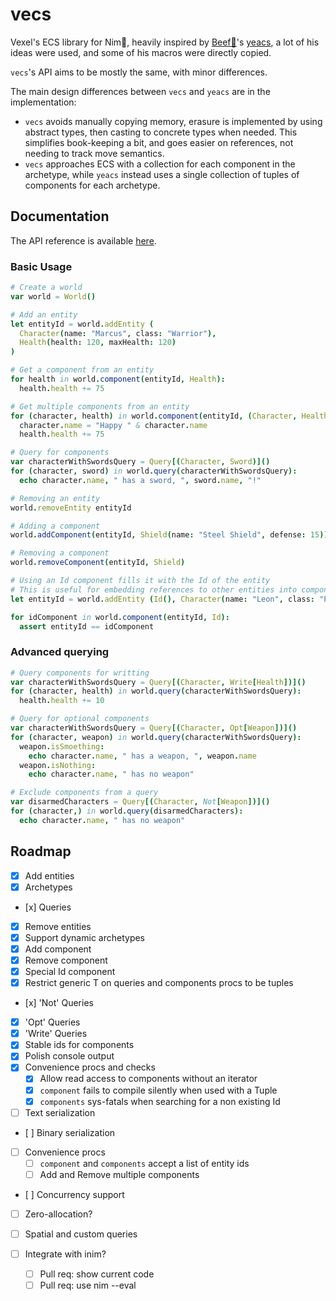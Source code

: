 # vecs

Vexel's ECS library for Nim👑, heavily inspired by [Beef🥩](https://github.com/beef331)'s [yeacs](https://github.com/beef331/nimtrest/blob/master/yeacs.nim), a lot of his ideas were used, and some of his macros were directly copied.

`vecs`'s API aims to be mostly the same, with minor differences.

The main design differences between `vecs` and `yeacs` are in the implementation:
- `vecs` avoids manually copying memory, erasure is implemented by using abstract types, then casting to concrete types when needed. This simplifies book-keeping a bit, and goes easier on references, not needing to track move semantics.
- `vecs` approaches ECS with a collection for each component in the archetype, while `yeacs` instead uses a single collection of tuples of components for each archetype.


## Documentation
The API reference is available [here](https://rowdaboat.github.io/vecs/).


### Basic Usage
```nim
# Create a world
var world = World()
```
```nim
# Add an entity
let entityId = world.addEntity (
  Character(name: "Marcus", class: "Warrior"),
  Health(health: 120, maxHealth: 120)
)
```
```nim
# Get a component from an entity
for health in world.component(entityId, Health):
  health.health += 75
```
```nim
# Get multiple components from an entity
for (character, health) in world.component(entityId, (Character, Health)):
  character.name = "Happy " & character.name
  health.health += 75
```
```nim
# Query for components
var characterWithSwordsQuery = Query[(Character, Sword)]()
for (character, sword) in world.query(characterWithSwordsQuery):
  echo character.name, " has a sword, ", sword.name, "!"
```
```nim
# Removing an entity
world.removeEntity entityId
```
```nim
# Adding a component
world.addComponent(entityId, Shield(name: "Steel Shield", defense: 15))
```
```nim
# Removing a component
world.removeComponent(entityId, Shield)
```
```nim
# Using an Id component fills it with the Id of the entity
# This is useful for embedding references to other entities into components
let entityId = world.addEntity (Id(), Character(name: "Leon", class: "Paladin"))

for idComponent in world.component(entityId, Id):
  assert entityId == idComponent
```


### Advanced querying
```nim
# Query components for writting
var characterWithSwordsQuery = Query[(Character, Write[Health])]()
for (character, health) in world.query(characterWithSwordsQuery):
  health.health += 10
```
```nim
# Query for optional components
var characterWithSwordsQuery = Query[(Character, Opt[Weapon])]()
for (character, weapon) in world.query(characterWithSwordsQuery):
  weapon.isSmoething:
    echo character.name, " has a weapon, ", weapon.name
  weapon.isNothing:
    echo character.name, " has no weapon"
```
```nim
# Exclude components from a query
var disarmedCharacters = Query[(Character, Not[Weapon])]()
for (character,) in world.query(disarmedCharacters):
  echo character.name, " has no weapon"
```


## Roadmap
- [x] Add entities
- [x] Archetypes
- [x] Queries
- [x] Remove entities
- [x] Support dynamic archetypes
- [x] Add component
- [x] Remove component
- [x] Special Id component
- [x] Restrict generic T on queries and components procs to be tuples
- [x] 'Not' Queries
- [x] 'Opt' Queries
- [x] 'Write' Queries
- [x] Stable ids for components
- [x] Polish console output
- [x] Convenience procs and checks
  - [x] Allow read access to components without an iterator
  - [x] `component` fails to compile silently when used with a Tuple
  - [x] `components` sys-fatals when searching for a non existing Id
- [ ] Text serialization
- [ ] Binary serialization
- [ ] Convenience procs
  - [ ] `component` and `components` accept a list of entity ids
  - [ ] Add and Remove multiple components
- [ ] Concurrency support
- [ ] Zero-allocation?
- [ ] Spatial and custom queries

- [ ] Integrate with inim?
  - [ ] Pull req: show current code
  - [ ] Pull req: use nim --eval
